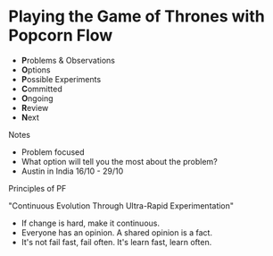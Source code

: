 # Playing the Game of Thrones with Popcorn Flow

* **P**roblems & Observations
* **O**ptions
* **P**ossible Experiments
* **C**ommitted
* **O**ngoing
* **R**eview
* **N**ext

Notes

* Problem focused
* What option will tell you the most about the problem?
* Austin in India 16/10 - 29/10

Principles of PF

"Continuous Evolution Through Ultra-Rapid Experimentation"

* If change is hard, make it continuous.
* Everyone has an opinion. A shared opinion is a fact.
* It's not fail fast, fail often. It's learn fast, learn often.

